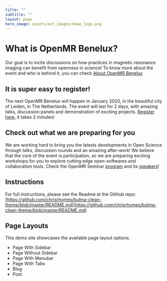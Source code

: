 ```yaml
---
title: ""
subtitle: ""
layout: page
hero_image: assets/ext_images/Home_logo.png
---
```


# What is OpenMR Benelux?

Our goal is to incite discussions on how practices in magnetic resonance imaging can benefit from openness in science! To know more about the event and who is behind it, you can check [About OpenMR Benelux](page-1/)


## It is super easy to register!

The next OpenMR Benelux will happen in January 2020, in the beautiful city of Leiden, in The Netherlands. The event will last for 2 days, with amazing talks, discussion panels and demonstration of exciting projects. [Register here](page-3/), it takes 2 minutes!

## Check out what we are preparing for you

We are working hard to bring you the latests developments in Open Science through talks, discussion rounds and an amazing after-work! We believe that the core of the event is participation, so we are preparing exciting workshops for you to explore cutting edge open-softwares and collaboration tools. Check the OpenMR Seminar [program](products/) and its [speakers](blog/)!

## Instructions

For full instructions, please see the Readme at the GitHub repo:
[https://github.com/chrisrhymes/bulma-clean-theme/blob/master/README.md](https://github.com/chrisrhymes/bulma-clean-theme/blob/master/README.md)

## Page Layouts

This demo site showcases the available page layout options.

* Page With Sidebar
* Page Without Sidebar
* Page With Menubar
* Page With Tabs
* Blog
* Post